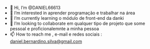 - 👋 Hi, I’m @DANIEL66613
- 👀 I’m interested in  aprender programação e trabalhar na área
- 🌱 I’m currently learning o módulo de front-end da danki
- 💞️ I’m looking to collaborate em qualquer tipo de projeto que some pessoal e proficionalemnte a minha pessoa
- 📫 How to reach me , e-mail e redes sociais : daniel.bernardino.silva@gmail.com

<!---
DANIEL66613/DANIEL66613 is a ✨ special ✨ repository because its `README.md` (this file) appears on your GitHub profile.
You can click the Preview link to take a look at your changes.
--->
